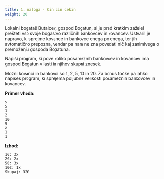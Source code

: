 ```yaml
---
title: 1. naloga - Cin cin cekin
weight: 20
---
```


Lokalni bogataš Butalcev, gospod Bogatun, si je pred kratkim zaželel prešteti vso svoje bogastvo različnih bankovcev in kovancev. Ustvaril je napravo, ki sprejme kovance in bankovce enega po enega, ter jih avtomatično prepozna, vendar pa nam ne zna povedati nič kaj zanimivega
o premoženju gospoda Bogatuna.

Napiši program, ki pove koliko posameznih bankovcev in kovancev ima gospod Bogatun v lasti in njihov skupni znesek.

Možni kovanci in bankovci so 1, 2, 5, 10 in 20. Za bonus točke pa lahko napišeš program, ki sprejema poljubne velikosti posameznih bankovcev in kovancev.

**Primer vhoda:**
```
5
5
1
2
10
5
2
1
1
```

**Izhod:**
```
1€: 3x
2€: 2x
5€: 3x
10€: 1x
Skupaj: 32€
```
